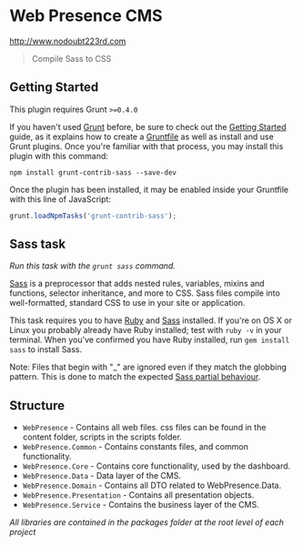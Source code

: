 # Web Presence CMS

http://www.nodoubt223rd.com

> Compile Sass to CSS

## Getting Started
This plugin requires Grunt `>=0.4.0`

If you haven't used [Grunt](http://gruntjs.com/) before, be sure to check out the [Getting Started](http://gruntjs.com/getting-started) guide, as it explains how to create a [Gruntfile](http://gruntjs.com/sample-gruntfile) as well as install and use Grunt plugins. Once you're familiar with that process, you may install this plugin with this command:

```shell
npm install grunt-contrib-sass --save-dev
```

Once the plugin has been installed, it may be enabled inside your Gruntfile with this line of JavaScript:

```js
grunt.loadNpmTasks('grunt-contrib-sass');
```

## Sass task
_Run this task with the `grunt sass` command._

[Sass](http://sass-lang.com) is a preprocessor that adds nested rules, variables, mixins and functions, selector inheritance, and more to CSS. Sass files compile into well-formatted, standard CSS to use in your site or application.

This task requires you to have [Ruby](http://www.ruby-lang.org/en/downloads/) and [Sass](http://sass-lang.com/download.html) installed. If you're on OS X or Linux you probably already have Ruby installed; test with `ruby -v` in your terminal. When you've confirmed you have Ruby installed, run `gem install sass` to install Sass.

Note: Files that begin with "_" are ignored even if they match the globbing pattern. This is done to match the expected [Sass partial behaviour](http://sass-lang.com/documentation/file.SASS_REFERENCE.html#partials).


## Structure
- `WebPresence` - Contains all web files. css files can be found in the content folder, scripts in the scripts folder.
- `WebPresence.Common` - Contains constants files, and common functionality.
- `WebPresence.Core` - Contains core functionality, used by the dashboard.
- `WebPresence.Data` - Data layer of the CMS.
- `WebPresence.Domain` - Contains all DTO related to WebPresence.Data.
- `WebPresence.Presentation` - Contains all presentation objects.
- `WebPresence.Service` - Contains the business layer of the CMS.

*All libraries are contained in the packages folder at the root level of each project*